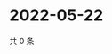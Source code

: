 # 2022-05-22

共 0 条

<!-- BEGIN WEIBO -->
<!-- 最后更新时间 Sun May 22 2022 14:16:20 GMT+0800 (China Standard Time) -->

<!-- END WEIBO -->
